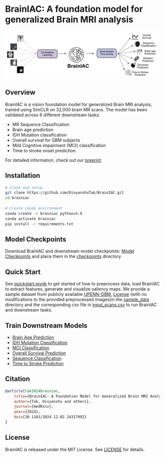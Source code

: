 # BrainIAC: A foundation model for generalized Brain MRI analysis

<p align="center">
  <img src="pictures/brainiac.jpeg" width="1100" alt="BrainIAC Logo"/>
</p>

## Overview

BrainIAC is a vision foundation model for generalized Brain MRI analysis, trained using SimCLR on 32,000 brain MR scans. The model has been validated across 6 different downstream tasks:

- MR Sequence Classification
- Brain age prediction
- IDH Mutation classification
- Overall survival for GBM subjects
- Mild Cognitive impairment (MCI) classification
- Time to stroke onset prediction

For detailed information, check out our [preprint](https://www.medrxiv.org/content/10.1101/2024.12.02.24317992v1).

## Installation

```bash
# Clone and setup
git clone https://github.com/DivyanshuTak/BrainIAC.git
cd brainiac

# Create conda environment
conda create -n brainiac python=3.9
conda activate brainiac
pip install -r requirements.txt
```

## Model Checkpoints

Download BrainIAC and downstream model checkpoints: [Model Checkpoints](https://drive.google.com/drive/folders/13xMyLS8vy07dNgWHyXDR4A-O_m7hgZZQ?usp=sharing) and place them in the [checkpoints](./src/BrainIAC/checkpoints) directory.

## Quick Start

See [quickstart.ipynb](./src/BrainIAC/quickstart.ipynb) to get started of how to preprocess data, load BrainIAC to extract features, generate and visualize saliency maps. We provide a sample dataset from publicly available [UPENN-GBM](https://www.cancerimagingarchive.net/collection/upenn-gbm/), [License](https://creativecommons.org/licenses/by/4.0/) (with no modifications to the provided preprocessed images)in the [sample_data](src/BrainIAC/data/sample/processed/) directory and the corresponding csv file in [input_scans.csv](src/BrainIAC/data/csvs/input_scans.csv) to run BrainIAC and downstream tasks.


## Train Downstream Models

- [Brain Age Prediction](./src/BrainIAC/Brainage/README.md)
- [IDH Mutation Classification](./src/BrainIAC/IDHprediction/README.md)
- [MCI Classification](./src/BrainIAC/MCIclassification/README.md)
- [Overall Survival Prediction](./src/BrainIAC/OverallSurvival/README.md)
- [Sequence Classification](./src/BrainIAC/SequenceClassification/README.md)
- [Time to Stroke Prediction](./src/BrainIAC/timetostroke/README.md)

## Citation

```bibtex
@article{tak2024brainiac,
    title={BrainIAC: A Foundation Model for Generalized Brain MRI Analysis},
    author={Tak, Divyanshu and others},
    journal={medRxiv},
    year={2024},
    doi={10.1101/2024.12.02.24317992}
}
```

## License

BrainIAC is released under the MIT License. See [LICENSE](LICENSE) for details.


